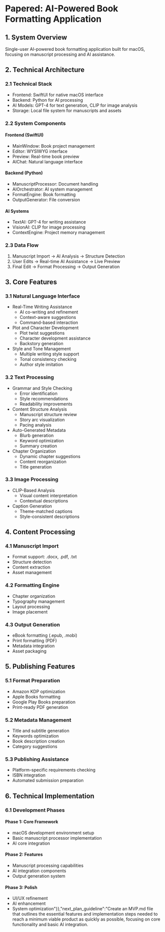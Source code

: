 # Papered: AI-Powered Book Formatting Application

## 1. System Overview
Single-user AI-powered book formatting application built for macOS, focusing on manuscript processing and AI assistance.

## 2. Technical Architecture
### 2.1 Technical Stack
- Frontend: SwiftUI for native macOS interface
- Backend: Python for AI processing
- AI Models: GPT-4 for text generation, CLIP for image analysis
- Storage: Local file system for manuscripts and assets

### 2.2 System Components
#### Frontend (SwiftUI)
- MainWindow: Book project management
- Editor: WYSIWYG interface
- Preview: Real-time book preview
- AIChat: Natural language interface

#### Backend (Python)
- ManuscriptProcessor: Document handling
- AIOrchestrator: AI system management
- FormatEngine: Book formatting
- OutputGenerator: File conversion

#### AI Systems
- TextAI: GPT-4 for writing assistance
- VisionAI: CLIP for image processing
- ContextEngine: Project memory management

### 2.3 Data Flow
1. Manuscript Import → AI Analysis → Structure Detection
2. User Edits → Real-time AI Assistance → Live Preview
3. Final Edit → Format Processing → Output Generation

## 3. Core Features
### 3.1 Natural Language Interface
- Real-Time Writing Assistance
  - AI co-writing and refinement
  - Context-aware suggestions
  - Command-based interaction
- Plot and Character Development
  - Plot twist suggestions
  - Character development assistance
  - Backstory generation
- Style and Tone Management
  - Multiple writing style support
  - Tonal consistency checking
  - Author style imitation

### 3.2 Text Processing
- Grammar and Style Checking
  - Error identification
  - Style recommendations
  - Readability improvements
- Content Structure Analysis
  - Manuscript structure review
  - Story arc visualization
  - Pacing analysis
- Auto-Generated Metadata
  - Blurb generation
  - Keyword optimization
  - Summary creation
- Chapter Organization
  - Dynamic chapter suggestions
  - Content reorganization
  - Title generation

### 3.3 Image Processing
- CLIP-Based Analysis
  - Visual content interpretation
  - Contextual descriptions
- Caption Generation
  - Theme-matched captions
  - Style-consistent descriptions

## 4. Content Processing
### 4.1 Manuscript Import
- Format support: .docx, .pdf, .txt
- Structure detection
- Content extraction
- Asset management

### 4.2 Formatting Engine
- Chapter organization
- Typography management
- Layout processing
- Image placement

### 4.3 Output Generation
- eBook formatting (.epub, .mobi)
- Print formatting (PDF)
- Metadata integration
- Asset packaging

## 5. Publishing Features
### 5.1 Format Preparation
- Amazon KDP optimization
- Apple Books formatting
- Google Play Books preparation
- Print-ready PDF generation

### 5.2 Metadata Management
- Title and subtitle generation
- Keywords optimization
- Book description creation
- Category suggestions

### 5.3 Publishing Assistance
- Platform-specific requirements checking
- ISBN integration
- Automated submission preparation

## 6. Technical Implementation
### 6.1 Development Phases
#### Phase 1: Core Framework
- macOS development environment setup
- Basic manuscript processor implementation
- AI core integration

#### Phase 2: Features
- Manuscript processing capabilities
- AI integration components
- Output generation system

#### Phase 3: Polish
- UI/UX refinement
- AI enhancement
- System optimization"}},"next_plan_guideline":"Create an MVP.md file that outlines the essential features and implementation steps needed to reach a minimum viable product as quickly as possible, focusing on core functionality and basic AI integration.